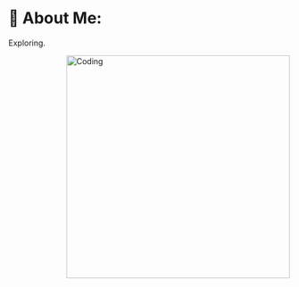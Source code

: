 # 💫 About Me:
Exploring.

<img align="right" alt="Coding" width="400" src="https://64.media.tumblr.com/b7edadd17a112442842298c19c7feb59/tumblr_o8fc5xHgAP1rey868o1_500.gif">



